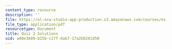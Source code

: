 ```yaml
---
content_type: resource
description: ''
file: https://ol-ocw-studio-app-production.s3.amazonaws.com/courses/es-s10-drugs-and-the-brain-spring-2013/a08e3609b25bc27fdab717a2b0201d50_MITES_S10S13_quiz2sol.pdf
file_type: application/pdf
resourcetype: Document
title: Quiz 2 Solutions
uid: a08e3609-b25b-c27f-dab7-17a2b0201d50
---
```

